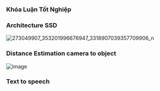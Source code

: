 ### Khóa Luận Tốt Nghiệp

### Architecture SSD
![273049907_353201996676947_3318907039357709906_n](https://user-images.githubusercontent.com/72034584/155358211-bc1ff823-01ce-4470-ac1d-8b4fd513d3b1.png)


### Distance Estimation camera to object
![image](https://user-images.githubusercontent.com/72034584/155364303-ad0a0c05-ecda-4ad2-8d2d-0030ec0b3b33.png)


### Text to speech


